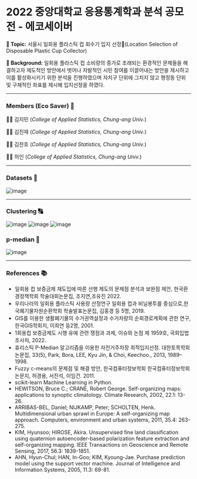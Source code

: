# 2022 중앙대학교 응용통계학과 분석 공모전 - 에코세이버


__📍 Topic:__ 서울시 일회용 플라스틱 컵 회수기 입지 선정🥤(Location Selection of Disposable Plastic Cup Collector)

__📍 Background:__ 일회용 플라스틱 컵 소비량의 증가로 초래되는 환경적인 문제들을 해결하고자 제도적인 방안에서 벗어나 자발적인 시민 참여를 이끌어내는 방안을 제시하고 이를 활성화시키기 위한 분석을 진행하였으며 자치구 단위에 그치지 않고 행정동 단위 및 구체적인 좌표를 제시해 입지선정을 하였다.


---

### Members (Eco Saver) 🌱
👨‍💻 김지민 (_College of Applied Statistics, Chung-ang Univ._)

🧑‍💻 김진재 (_College of Applied Statistics, Chung-ang Univ._)

👨‍💻 김찬호 (_College of Applied Statistics, Chung-ang Univ._)

👩‍💻 허인 (_College of Applied Statistics, Chung-ang Univ._)

---

### Datasets 📁

![image](https://user-images.githubusercontent.com/99258338/205932962-7309e3a3-2382-48af-9028-f8ca05ded87d.png)

---

### Clustering 🔠

![image](https://user-images.githubusercontent.com/99258338/205933285-c7f8bdbd-2d6c-493b-8066-c82b691491ab.png)
![image](https://user-images.githubusercontent.com/99258338/205933402-cb8db2cd-f943-4887-8350-b8787a89e4be.png)
![image](https://user-images.githubusercontent.com/99258338/205933424-31afc255-35e1-46b6-950c-1d4a94ef145e.png)

### p-median 🏬

![image](https://user-images.githubusercontent.com/99258338/205934247-1d718547-f130-47ac-b1b6-42e978314bef.png)

---

### References 📚

* 일회용 컵 보증금제 재도입에 따른 선행 제도의 문제점 분석과 보완점 제안, 한국환경정책학회 학술대회논문집, 조지연,조유진 2022.
* 우리나라의 일회용 플라스틱 사용량 산정연구 일회용 컵과 비닐봉투를 중심으로,한국폐기물자원순환학회 학술발표논문집, 김홍경 등 5명, 2019.
* GIS를 이용한 생활폐기물의 수거권역설정과 수거차량의 순회경로계획에 관한 연구, 한국GIS학회지, 이희연 등2명, 2001.
* 1회용컵 보증금제도 시행 유예 관련 쟁점과 과제, 이슈와 논점 제 1959호, 국회입법조사처, 2022.
* 휴리스틱 P-Median 알고리즘을 이용한 자전거주차장 최적입지선정. 대한토목학회논문집, 33(5), Park, Bora, LEE, Kyu Jin, & Choi, Keechoo., 2013, 1989–1998.
* Fuzzy c-means의 문제점 및 해결 방안, 한국컴퓨터정보학회 한국컴퓨터정보학회논문지, 허경용, 서진석, 이임건. 2011.
* scikit-learn Machine Learning in Python.
* HEWITSON, Bruce C.; CRANE, Robert George. Self-organizing maps: applications to synoptic climatology. Climate Research, 2002, 22.1: 13-26.
* ARRIBAS-BEL, Daniel; NIJKAMP, Peter; SCHOLTEN, Henk. Multidimensional urban sprawl in Europe: A self-organizing map approach. Computers, environment and urban systems, 2011, 35.4: 263-275.
* KIM, Hyunsoo; HIROSE, Akira. Unsupervised fine land classification using quaternion autoencoder-based polarization feature extraction and self-organizing mapping. IEEE Transactions on Geoscience and Remote Sensing, 2017, 56.3: 1839-1851.
* AHN, Hyun-Chul; HAN, In-Goo; KIM, Kyoung-Jae. Purchase prediction model using the support vector machine. Journal of Intelligence and Information Systems, 2005, 11.3: 69-81.
